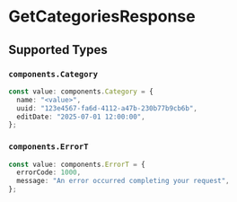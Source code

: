 # GetCategoriesResponse


## Supported Types

### `components.Category`

```typescript
const value: components.Category = {
  name: "<value>",
  uuid: "123e4567-fa6d-4112-a47b-230b77b9cb6b",
  editDate: "2025-07-01 12:00:00",
};
```

### `components.ErrorT`

```typescript
const value: components.ErrorT = {
  errorCode: 1000,
  message: "An error occurred completing your request",
};
```

